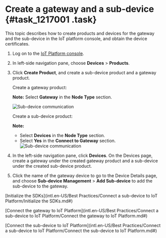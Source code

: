 # Create a gateway and a sub-device {#task_1217001 .task}

This topic describes how to create products and devices for the gateway and the sub-device in the IoT platform console, and obtain the device certificates.

1.  Log on to the [IoT Platform console](https://iot.console.aliyun.com/).
2.  In left-side navigation pane, choose **Devices** \> **Products**.
3.  Click **Create Product**, and create a sub-device product and a gateway product. 

    Create a gateway product:

    **Note:** Select **Gateway** in the **Node Type** section.

    ![Sub-device communication](http://static-aliyun-doc.oss-cn-hangzhou.aliyuncs.com/assets/img/974646/156828540552498_en-US.png)

    Create a sub-device product:

    **Note:** 

    -   Select **Devices** in the **Node Type** section.
    -   Select **Yes** in the **Connect to Gateway** section.
    ![Sub-device communication](http://static-aliyun-doc.oss-cn-hangzhou.aliyuncs.com/assets/img/974646/156828540552503_en-US.png)

4.  In the left-side navigation pane, click **Devices**. On the Devices page, create a gateway under the created gateway product and a sub-device under the created sub-device product.
5.  Click the name of the gateway device to go to the Device Details page, and choose **Sub-device Management** \> **Add Sub-device** to add the sub-device to the gateway.

[Initialize the SDKs](intl.en-US/Best Practices/Connect a sub-device to IoT Platform/Initialize the SDKs.md#)

[Connect the gateway to IoT Platform](intl.en-US/Best Practices/Connect a sub-device to IoT Platform/Connect the gateway to IoT Platform.md#)

[Connect the sub-device to IoT Platform](intl.en-US/Best Practices/Connect a sub-device to IoT Platform/Connect the sub-device to IoT Platform.md#)

